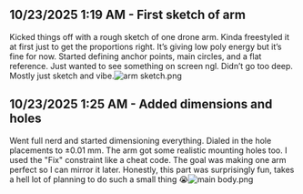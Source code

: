 <!--
  ===================    !!READ THIS NOTICE!!   ====================
  DO NOT edit this file manually. Your changes WILL BE OVERWRITTEN!
  This journal is auto generated and updated by Hack Club Blueprint.
  To edit this file, please edit your journal entries on Blueprint.
  ==================================================================
-->

## 10/23/2025 1:19 AM - First sketch of arm  

Kicked things off with a rough sketch of one drone arm. Kinda freestyled it at first just to get the proportions right. It’s giving low poly energy but it’s fine for now. Started defining anchor points, main circles, and a flat reference. Just wanted to see something on screen ngl. Didn’t go too deep. Mostly just sketch and vibe.![arm sketch.png](https://blueprint.hackclub.com/user-attachments/blobs/proxy/eyJfcmFpbHMiOnsiZGF0YSI6NDUyOCwicHVyIjoiYmxvYl9pZCJ9fQ==--99f9c3b63da9ac1db6c1b56b4e3256095ffb778f/arm%20sketch.png)
  

## 10/23/2025 1:25 AM - Added dimensions and holes  

Went full nerd and started dimensioning everything. Dialed in the hole placements to ±0.01 mm. The arm got some realistic mounting holes too. I used the "Fix" constraint like a cheat code. The goal was making one arm perfect so I can mirror it later. Honestly, this part was surprisingly fun, takes a hell lot of planning to do such a small thing :sob:![main body.png](https://blueprint.hackclub.com/user-attachments/blobs/proxy/eyJfcmFpbHMiOnsiZGF0YSI6NDUyOSwicHVyIjoiYmxvYl9pZCJ9fQ==--35deb0117c12c3a0e720f48bfd6780d0f252f884/main%20body.png)
  

